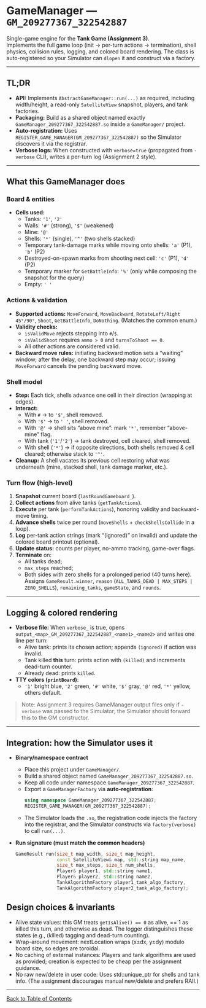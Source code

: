 # GameManager — `GM_209277367_322542887`

Single-game engine for the **Tank Game (Assignment 3)**.  
Implements the full game loop (init → per-turn actions → termination), shell physics, collision rules, logging, and colored board rendering. The class is auto-registered so your Simulator can `dlopen` it and construct via a factory.

---

## TL;DR

- **API:** Implements `AbstractGameManager::run(...)` as required, including width/height, a read-only `SatelliteView` snapshot, players, and tank factories.
- **Packaging:** Build as a shared object named exactly `GameManager_209277367_322542887.so` inside a `GameManager/` project. 
- **Auto-registration:** Uses `REGISTER_GAME_MANAGER(GM_209277367_322542887)` so the Simulator discovers it via the registrar. 
- **Verbose logs:** When constructed with `verbose=true` (propagated from `-verbose` CLI), writes a per-turn log (Assignment 2 style). 

---

## What this GameManager does

### Board & entities
- **Cells used:**  
  - Tanks: `'1'`, `'2'`  
  - Walls: `'#'` (strong), `'$'` (weakened)  
  - Mine: `'@'`  
  - Shells: `'*'` (single), `'^'` (two shells stacked)  
  - Temporary tank-damage marks while moving onto shells: `'a'` (P1), `'b'` (P2)  
  - Destroyed-on-spawn marks from shooting next cell: `'c'` (P1), `'d'` (P2)  
  - Temporary marker for `GetBattleInfo`: `'%'` (only while composing the snapshot for the query)  
  - Empty: `' '`  

### Actions & validation
- **Supported actions:** `MoveForward`, `MoveBackward`, `RotateLeft/Right 45°/90°`, `Shoot`, `GetBattleInfo`, `DoNothing`. (Matches the common enum.)  
- **Validity checks:**  
  - `isValidMove` rejects stepping into `#`/`$`.  
  - `isValidShoot` requires `ammo > 0` and `turnsToShoot == 0`.  
  - All other actions are considered valid.  
- **Backward move rules:** initiating backward motion sets a “waiting” window; after the delay, one backward step may occur; issuing `MoveForward` cancels the pending backward move.

### Shell model
- **Step:** Each tick, shells advance one cell in their direction (wrapping at edges).  
- **Interact:**  
  - With `#` → to `'$'`, shell removed.  
  - With `'$'` → to `' '`, shell removed.  
  - With `'@'` → shell sits “above mine”: mark `'*'`, remember “above-mine” flag.  
  - With tank (`'1'`/`'2'`) → tank destroyed, cell cleared, shell removed.  
  - With shell (`'*'`) → if opposite directions, both shells removed & cell cleared; otherwise stack to `'^'`.  
- **Cleanup:** A shell vacates its previous cell restoring what was underneath (mine, stacked shell, tank damage marker, etc.).

### Turn flow (high-level)
1. **Snapshot** current board (`lastRoundGameboard_`).  
2. **Collect actions** from alive tanks (`getTankActions`).  
3. **Execute** per tank (`performTankActions`), honoring validity and backward-move timing.  
4. **Advance shells** twice per round (`moveShells` + `checkShellsCollide` in a loop).  
5. **Log** per-tank action strings (mark “(ignored)” on invalid) and update the colored board printout (optional).  
6. **Update status:** counts per player, no-ammo tracking, game-over flags.  
7. **Terminate** on:  
   - All tanks dead;  
   - `max_steps` reached;  
   - Both sides with zero shells for a prolonged period (40 turns here).  
   Assigns `GameResult.winner`, `reason` (`ALL_TANKS_DEAD | MAX_STEPS | ZERO_SHELLS`), `remaining_tanks`, `gameState`, and `rounds`.

---

## Logging & colored rendering

- **Verbose file:** When `verbose_` is true, opens `output_<map>_GM_209277367_322542887_<name1>_<name2>` and writes one line per turn:
  - Alive tank: prints its chosen action; appends `(ignored)` if action was invalid.  
  - Tank killed **this** turn: prints action with `(killed)` and increments dead-turn counter.  
  - Already dead: prints `killed`.  
- **TTY colors (`printBoard`)**:
  - `'1'` bright blue, `'2'` green, `'#'` white, `'$'` gray, `'@'` red, `'*'` yellow, others default.

> Note: Assignment 3 requires GameManager output files only if `-verbose` was passed to the Simulator; the Simulator should forward this to the GM constructor.

---

## Integration: how the Simulator uses it

- **Binary/namespace contract**  
  - Place this project under `GameManager/`.  
  - Build a shared object named `GameManager_209277367_322542887.so`.  
  - Keep all code under namespace `GameManager_209277367_322542887`.  
  - Export a `GameManagerFactory` via **auto-registration**:  
    ```cpp
    using namespace GameManager_209277367_322542887;
    REGISTER_GAME_MANAGER(GM_209277367_322542887);
    ```
  - The Simulator loads the `.so`, the registration code injects the factory into the registrar, and the Simulator constructs via `factory(verbose)` to call `run(...)`.

- **Run signature (must match the common headers)**  
  ```cpp
  GameResult run(size_t map_width, size_t map_height,
                 const SatelliteView& map, std::string map_name,
                 size_t max_steps, size_t num_shells,
                 Player& player1, std::string name1,
                 Player& player2, std::string name2,
                 TankAlgorithmFactory player1_tank_algo_factory,
                 TankAlgorithmFactory player2_tank_algo_factory);

## Design choices & invariants
- Alive state values: this GM treats `getIsAlive() == 0` as alive, == 1 as killed this turn, and otherwise as dead. The logger distinguishes these states (e.g., (killed) tagging and dead-turn counting).
- Wrap-around movement: nextLocation wraps (x±dx, y±dy) modulo board size, so edges are toroidal.
- No caching of external instances: Players and tank algorithms are used as provided; creation is expected to be cheap per the assignment guidance.
- No raw new/delete in user code: Uses std::unique_ptr for shells and tank info. (The assignment discourages manual new/delete and prefers RAII.)

---

[Back to Table of Contents](../README.md)
